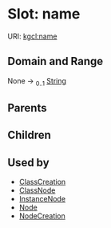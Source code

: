 
# Slot: name




URI: [kgcl:name](http://w3id.org/kgcl_schema/name)


## Domain and Range

None &#8594;  <sub>0..1</sub> [String](types/String.md)

## Parents


## Children


## Used by

 * [ClassCreation](ClassCreation.md)
 * [ClassNode](ClassNode.md)
 * [InstanceNode](InstanceNode.md)
 * [Node](Node.md)
 * [NodeCreation](NodeCreation.md)
